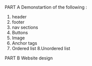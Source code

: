 PART A
Demonstartion of the following :
1. header
2. footer
3. nav sections
4. Buttons
5. Image
6. Anchor tags
7. Ordered list
8.Unordered list

PART B
Website design 
